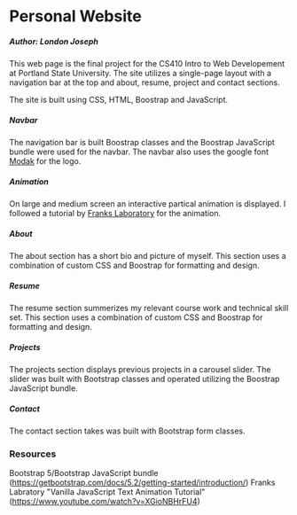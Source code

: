 

<!--
**ELondonJ/ELondonJ** is a ✨ _special_ ✨ repository because its `README.md` (this file) appears on your GitHub profile.

Here are some ideas to get you started:

- 🔭 I’m currently working on ...
- 🌱 I’m currently learning ...
- 👯 I’m looking to collaborate on ...
- 🤔 I’m looking for help with ...
- 💬 Ask me about ...
- 📫 How to reach me: ...
- 😄 Pronouns: ...
- ⚡ Fun fact: ...
-->

# Personal Website
##### Author: London Joseph

This web page is the final project for the CS410 Intro to Web Developement at
Portland State University.  The site utilizes a single-page layout with a navigation
bar at the top and about, resume, project and contact sections. 

The site is built using CSS, HTML, Boostrap and JavaScript.  

##### Navbar
The navigation bar is built Boostrap classes and the Boostrap JavaScript bundle were used 
for the navbar. The navbar also uses the google font [Modak](https://fonts.google.com/specimen/Modak?thickness=10)
for the logo.
##### Animation
On large and medium screen an interactive partical animation is displayed.  I followed
a tutorial by [Franks Laboratory](https://www.youtube.com/watch?v=XGioNBHrFU4) for the animation.
##### About
The about section has a short bio and picture of myself. This section uses a combination of custom CSS and
Boostrap for formatting and design. 
##### Resume
The resume section summerizes my relevant course work and technical skill set. This section uses a combination of custom CSS and Boostrap for formatting and design.
##### Projects
The projects section displays previous projects in a carousel slider.  The slider was built with Bootstrap classes and operated utilizing the Boostrap JavaScript bundle. 
##### Contact
The contact section takes was built with Bootstrap form classes.

### Resources
Bootstrap 5/Bootstrap JavaScript bundle
    (https://getbootstrap.com/docs/5.2/getting-started/introduction/)
Franks Labratory "Vanilla JavaScript Text Animation Tutorial"
    (https://www.youtube.com/watch?v=XGioNBHrFU4)

